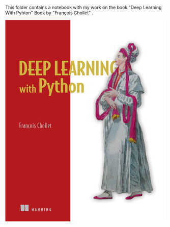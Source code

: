 This folder contains a notebook with my work on the book "Deep Learning With Pyhton" Book by "François Chollet" .



![Alt text](https://github.com/Hasanmog/Journey-Through-AI-Learning/blob/b40f8fbe1aeddedf988e15e6cf1e67baf046143f/DeepLearning_With_Python/Chollet-DLP-HI.png)
